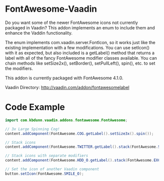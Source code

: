 FontAwesome-Vaadin
==================

Do you want some of the newer FontAwesome icons not currently packaged in Vaadin? This addon implements an enum to include them and enhance the Vaddin functionality. 

The enum implements com.vaadin.server.FontIcon, so it works just like the existing implementation with a few modifications. You can use setIcon() with it as expected, but also included is a getLabel() method that returns a label with all of the fancy FontAwesome modifier classes available. You can chain methods like setSize2x(), setBorder(), setPullLeft(), spin(), etc. to set the modifiers. 

This addon is currently packaged with FontAwesome 4.1.0.

Vaadin Directory: http://vaadin.com/addon/fontawesomelabel


Code Example
============

```java
import com.kbdunn.vaadin.addons.fontawesome.FontAwesome;

// 3x Large Spinning Cog!
content.addComponent(FontAwesome.COG.getLabel().setSize3x().spin());

// Stack icons
content.addComponent(FontAwesome.TWITTER.getLabel().stack(FontAwesome.SQUARE_O).setSize3x());

// Stack icons with separate modifiers
content.addComponent(FontAwesome.HDD_O.getLabel().stack(FontAwesome.EXCLAMATION.getLabel().inverseColor()).setSize3x().reverseStackSize());

// Set the icon of another Vaadin component
button.setIcon(FontAwesome.SMILE_O);
```
